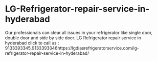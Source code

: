 # LG-Refrigerator-repair-service-in-hyderabad
Our professionals can clear all issues in your refrigerator like single door, double door and side by side door. LG Refrigerator repair service in hyderabad click to call us : 9133393345,9133393346https://lgdiasrefrigeratorservice.com/lg-refrigerator-repair-service-in-hyderabad/
